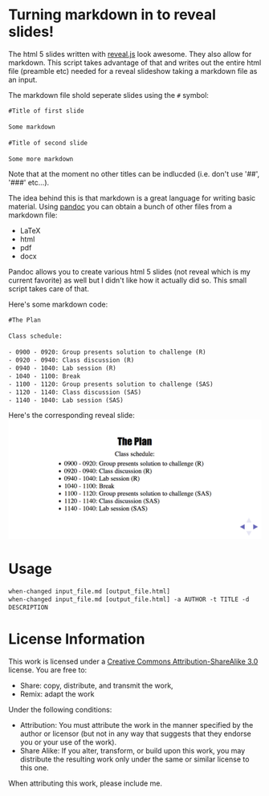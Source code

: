 # Turning markdown in to reveal slides!

The html 5 slides written with [reveal.js](https://github.com/hakimel/reveal.js) look awesome. They also allow for markdown. This script takes advantage of that and writes out the entire html file (preamble etc) needed for a reveal slideshow taking a markdown file as an input.

The markdown file shold seperate slides using the `#` symbol:

    #Title of first slide
    
    Some markdown

    #Title of second slide

    Some more markdown

Note that at the moment no other titles can be indlucded (i.e. don't use '##', '###' etc...).

The idea behind this is that markdown is a great language for writing basic material. Using [pandoc]() you can obtain a bunch of other files from a markdown file:

- LaTeX
- html
- pdf
- docx

Pandoc allows you to create various html 5 slides (not reveal which is my current favorite) as well but I didn't like how it actually did so. This small script takes care of that.

Here's some markdown code:

    #The Plan

    Class schedule:

    - 0900 - 0920: Group presents solution to challenge (R)
    - 0920 - 0940: Class discussion (R)
    - 0940 - 1040: Lab session (R)
    - 1040 - 1100: Break
    - 1100 - 1120: Group presents solution to challenge (SAS)
    - 1120 - 1140: Class discussion (SAS)
    - 1140 - 1040: Lab session (SAS)

Here's the corresponding reveal slide:
![reveal_output](reveal_output.png)

# Usage

    when-changed input_file.md [output_file.html]
    when-changed input_file.md [output_file.html] -a AUTHOR -t TITLE -d DESCRIPTION

# License Information
This work is licensed under a [Creative Commons Attribution-ShareAlike 3.0](http://creativecommons.org/licenses/by-sa/3.0/us/) license.  You are free to:

* Share: copy, distribute, and transmit the work,
* Remix: adapt the work

Under the following conditions:

* Attribution: You must attribute the work in the manner specified by the author or licensor (but not in any way that suggests that they endorse you or your use of the work).
* Share Alike: If you alter, transform, or build upon this work, you may distribute the resulting work only under the same or similar license to this one.

When attributing this work, please include me.

